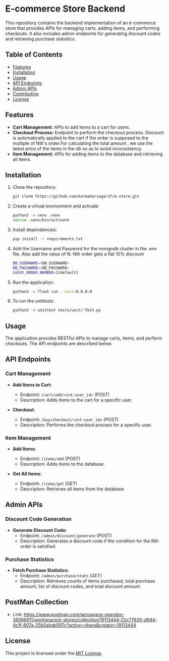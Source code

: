 # E-commerce Store Backend

This repository contains the backend implementation of an e-commerce store that provides APIs for managing carts, adding items, and performing checkouts. It also includes admin endpoints for generating discount codes and retrieving purchase statistics.

## Table of Contents

- [Features](#features)
- [Installation](#installation)
- [Usage](#usage)
- [API Endpoints](#api-endpoints)
- [Admin APIs](#admin-apis)
- [Contributing](#contributing)
- [License](#license)

## Features

- **Cart Management:** APIs to add items to a cart for users.
- **Checkout Process:** Endpoint to perform the checkout process. Discount is automatically applied to the cart if the order is supposed to the multiple of Nth's order.For calculating the total amount , we use the latest price of the items in the db so as to avoid inconsistency.
- **Item Management:** APIs for adding items to the database and retrieving all items.

## Installation

1. Clone the repository:

    ```bash
    git clone https://github.com/karmakarsagar37/e-store.git
    ```
2. Create a virtual environment and activate
    ```bash
    python3 -m venv .venv
    source .venv/bin/activate
    ```
2. Install dependencies:

    ```bash
    pip install -r requirements.txt
    ```

3. Add the Username and Password for the mongodb cluster in the .env file. Also add the value of N. Nth order gets a flat 10% discount

    ```bash
    DB_USERNAME=<DB_USERNAME>
    DB_PASSWORD=<DB_PASSWORD>
    LUCKY_ORDER_NUMBER=2(default)
    ```

4. Run the application:

    ```bash
    python3 -m flask run --host=0.0.0.0
    ```
4. To run the unittests:

    ```bash
    python3 -m unittest tests/unit/*Test.py
    ```

## Usage

The application provides RESTful APIs to manage carts, items, and perform checkouts. The API endpoints are described below.

## API Endpoints

### Cart Management

- **Add Items to Cart:**
  - Endpoint: `/cart/add/<int:user_id>` (POST)
  - Description: Adds items to the cart for a specific user.

- **Checkout:**
  - Endpoint: `/buy/checkout/<int:user_id>` (POST)
  - Description: Performs the checkout process for a specific user.

### Item Management

- **Add Items:**
  - Endpoint: `/items/add` (POST)
  - Description: Adds items to the database.

- **Get All Items:**
  - Endpoint: `/items/get` (GET)
  - Description: Retrieves all items from the database.

## Admin APIs

### Discount Code Generation

- **Generate Discount Code:**
  - Endpoint: `/admin/discount/generate` (POST)
  - Description: Generates a discount code if the condition for the Nth order is satisfied.

### Purchase Statistics

- **Fetch Purchase Statistics:**
  - Endpoint: `/admin/purchase/stats` (GET)
  - Description: Retrieves counts of items purchased, total purchase amount, list of discount codes, and total discount amount.

## PostMan Collection 

  - Link: https://www.postman.com/aerospace-operator-36566911/workspace/e-stores/collection/19113444-22c77635-d944-4c1f-807a-25b5abab597c?action=share&creator=19113444


## License

This project is licensed under the [MIT License](LICENSE).
